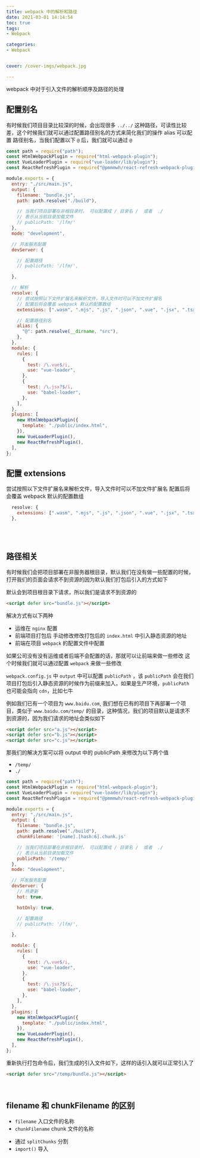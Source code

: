```yaml
---
title: webpack 中的解析和路径
date: 2021-03-01 14:14:54
toc: true
tags:
- Webpack

categories:
- Webpack


cover: /cover-imgs/webpack.jpg

---
```

webpack 中对于引入文件的解析顺序及路径的处理

<!-- more -->

## 配置别名
有时候我们项目目录比较深的时候，会出现很多 `../../` 这种路径，可读性比较差，这个时候我们就可以通过配置路径别名的方式来简化我们的操作
alias 可以配置 路径别名，当我们配置以下 `@` 后，我们就可以通过 `@` 

``` js webpack.config.js
const path = require("path");
const HtmlWebpackPlugin = require("html-webpack-plugin");
const VueLoaderPlugin = require("vue-loader/lib/plugin");
const ReactRefreshPlugin = require("@pmmmwh/react-refresh-webpack-plugin");

module.exports = {
  entry: "./src/main.js",
  output: {
    filename: "bundle.js",
    path: path.resolve("./build"),

    // 当我们项目部署在非根目录时， 可以配置成 / 目录名 /  或者  ./
    // 表示从当前目录加载文件
    // publicPath: '/lfm/'
  },
  mode: "development",

  // 开发服务配置
  devServer: {

    // 配置路径
    // publicPath: '/lfm/',

  },

  // 解析
  resolve: {
    // 尝试按照以下文件扩展名来解析文件，导入文件时可以不加文件扩展名
    // 配置后将会覆盖 webpack 默认的配置数组
    extensions: [".wasm", ".mjs", ".js", ".json", ".vue", ".jsx", ".tsx"],

    // 配置路径别名
    alias: {
      "@": path.resolve(__dirname, "src"),
    },
  },
  module: {
    rules: [
      {
        test: /\.vue$/i,
        use: "vue-loader",
      },
      {
        test: /\.jsx?$/i,
        use: "babel-loader",
      },
    ],
  },
  plugins: [
    new HtmlWebpackPlugin({
      template: "./public/index.html",
    }),
    new VueLoaderPlugin(),
    new ReactRefreshPlugin(),
  ],
};

```

## 配置 extensions
尝试按照以下文件扩展名来解析文件，导入文件时可以不加文件扩展名
配置后将会覆盖 webpack 默认的配置数组

``` js webpack.config.js
  resolve: {
    extensions: [".wasm", ".mjs", ".js", ".json", ".vue", ".jsx", ".tsx"],
  },
```
<br/>
<br/>

## 路径相关
有时候我们会把项目部署在非服务器根目录，默认我们在没有做一些配置的时候，打开我们的页面会请求不到资源的因为默认我们打包后引入的方式如下

默认会到项目根目录下请求，所以我们是请求不到资源的


``` html index.html 
<script defer src="bundle.js"></script>
```

解决方式有以下两种
+ 运维在 `nginx` 配置
+ 前端项目打包后 手动修改修改打包后的 `index.html` 中引入静态资源的地址 
+ 前端在项目 `webpack` 的配置文件中配置 

如果公司没有没有运维或者后端不会配置的话，那就可以让前端来做一些修改
这个时候我们就可以通过配置 `webpack` 来做一些修改


`webpack.config.js` 中 `output` 中可以配置 `publicPath` ，该 `publicPath` 会在我们项目打包后引入静态资源的时候作为前缀来加入，如果是生产环境，`publicPath` 也可能会指向 `cdn`，比如七牛

例如我们已有一个项目为 `www.baidu.com`, 我们想在已有的项目下再部署一个项目，类似于 `www.baidu.com/temp/` 的目录，这种情况，我们的项目默认是请求不到资源的，因为我们请求的地址会类似如下

``` html index.html 
<script defer src="a.js"></script>
<script defer src="b.js"></script>
<script defer src="c.js"></script>
```

那我们的解决方案可以将 output 中的 publicPath 来修改为以下两个值
+ `/temp/`
+ `./`


``` js webpack.config.js
const path = require("path");
const HtmlWebpackPlugin = require("html-webpack-plugin");
const VueLoaderPlugin = require("vue-loader/lib/plugin");
const ReactRefreshPlugin = require("@pmmmwh/react-refresh-webpack-plugin");

module.exports = {
  entry: "./src/main.js",
  output: {
    filename: "bundle.js",
    path: path.resolve("./build"),
    chunkFilename: '[name].[hash:6].chunk.js'

    // 当我们项目部署在非根目录时， 可以配置成 / 目录名 /  或者  ./
    // 表示从当前目录加载文件
    publicPath: '/temp/'
  },
  mode: "development",

  // 开发服务配置
  devServer: {
    // 热更新
    hot: true,

    hotOnly: true,

    // 配置路径
    // publicPath: '/lfm/',

  },

  module: {
    rules: [
      {
        test: /\.vue$/i,
        use: "vue-loader",
      },
      {
        test: /\.jsx?$/i,
        use: "babel-loader",
      },
    ],
  },
  plugins: [
    new HtmlWebpackPlugin({
      template: "./public/index.html",
    }),
    new VueLoaderPlugin(),
    new ReactRefreshPlugin(),
  ],
};

```

重新执行打包命令后，我们生成的引入文件如下，这样的话引入就可以正常引入了

``` html index.html 
<script defer src="/temp/bundle.js"></script>
```
<br/>

## filename 和 chunkFilename 的区别
+ `filename` 入口文件的名称
+  `chunkFilename` chunk 文件的名称
  - 通过 `splitChunks` 分割
  - `import()` 导入


<!-- <article class="message is-warning">
  <div class="message-body">
    Lorem ipsum dolor sit amet, consectetur adipiscing elit. <strong>Pellentesque risus mi</strong>, tempus quis placerat ut, porta nec nulla. Vestibulum rhoncus ac ex sit amet fringilla. Nullam gravida purus diam, et dictum <a>felis venenatis</a> efficitur. Aenean ac <em>eleifend lacus</em>, in mollis lectus. Donec sodales, arcu et sollicitudin porttitor, tortor urna tempor ligula, id porttitor mi magna a neque. Donec dui urna, vehicula et sem eget, facilisis sodales sem.
  </div>
</article> -->



